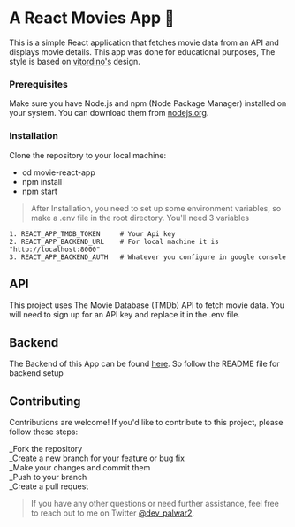 
# A React Movies App 🍿 

This is a simple React application that fetches movie data from an API and displays movie details.
This app was done for educational purposes, The style is based on [vitordino's](https://movies.vitordino.com) design. 


### Prerequisites

Make sure you have Node.js and npm (Node Package Manager) installed on your system. You can download them from [nodejs.org](https://nodejs.org/).

### Installation

Clone the repository to your local machine:  
- cd movie-react-app  
- npm install  
- npm start
  
> After Installation, you need to set up some environment variables, so make a .env file in the root directory. You'll need 3 variables  
````
1. REACT_APP_TMDB_TOKEN     # Your Api key 
2. REACT_APP_BACKEND_URL    # For local machine it is "http://localhost:8000"
3. REACT_APP_BACKEND_AUTH   # Whatever you configure in google console
````

## API

This project uses The Movie Database (TMDb) API to fetch movie data. You will need to sign up for an API key and replace it in the .env file.  

## Backend  
The Backend of this App can be found [here](https://github.com/dev-palwar/reelink-backend). So follow the README file for backend setup

## Contributing

Contributions are welcome! If you'd like to contribute to this project, please follow these steps:

_Fork the repository  
_Create a new branch for your feature or bug fix   
_Make your changes and commit them   
_Push to your branch    
_Create a pull request  

> If you have any other questions or need further assistance, feel free to reach out to me on Twitter [@dev_palwar2](https://twitter.com/dev_palwar2).
